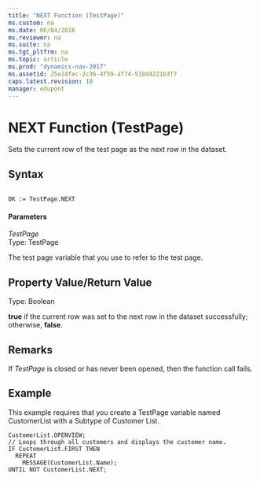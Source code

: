 ```yaml
---
title: "NEXT Function (TestPage)"
ms.custom: na
ms.date: 06/04/2016
ms.reviewer: na
ms.suite: na
ms.tgt_pltfrm: na
ms.topic: article
ms.prod: "dynamics-nav-2017"
ms.assetid: 25e24fec-2c36-4f59-af74-518d4221b3f7
caps.latest.revision: 10
manager: edupont
---
```

# NEXT Function (TestPage)
Sets the current row of the test page as the next row in the dataset.  
  
## Syntax  
  
```  
  
OK := TestPage.NEXT  
```  
  
#### Parameters  
 *TestPage*  
 Type: TestPage  
  
 The test page variable that you use to refer to the test page.  
  
## Property Value/Return Value  
 Type: Boolean  
  
 **true** if the current row was set to the next row in the dataset successfully; otherwise, **false**.  
  
## Remarks  
 If *TestPage* is closed or has never been opened, then the function call fails.  
  
## Example  
 This example requires that you create a TestPage variable named CustomerList with a Subtype of Customer List.  
  
```  
CustomerList.OPENVIEW;  
// Loops through all customers and displays the customer name.  
IF CustomerList.FIRST THEN  
  REPEAT  
    MESSAGE(CustomerList.Name);  
UNTIL NOT CustomerList.NEXT;  
  
```
